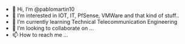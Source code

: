 - 👋 Hi, I’m @pablomartin10
- 👀 I’m interested in IOT, IT, PfSense, VMWare and that kind of stuff..
- 🌱 I’m currently learning Technical Telecommunication Engineering
- 💞️ I’m looking to collaborate on ...
- 📫 How to reach me ...

<!---
pablomartin10/pablomartin10 is a ✨ special ✨ repository because its `README.md` (this file) appears on your GitHub profile.
You can click the Preview link to take a look at your changes.
--->
